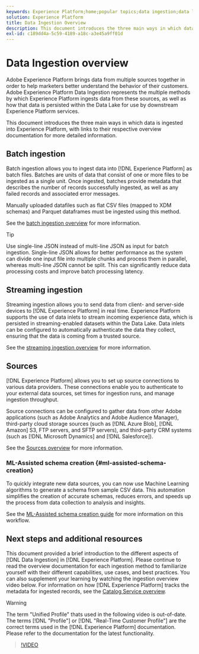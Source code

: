 ```yaml
---
keywords: Experience Platform;home;popular topics;data ingestion;data location;Data Location;Data management;data management;Lineage;lineage;batch;Batch;ingested data
solution: Experience Platform
title: Data Ingestion Overview
description: This document introduces the three main ways in which data is ingested into Platform, with links to their respective overview documentation for more detailed information.
exl-id: c189dd4a-5c59-4189-a18c-a3e45a9ff01d
---
```

# Data Ingestion overview

Adobe Experience Platform brings data from multiple sources together in order to help marketers better understand the behavior of their customers. Adobe Experience Platform Data Ingestion represents the multiple methods by which Experience Platform ingests data from these sources, as well as how that data is persisted within the Data Lake for use by downstream Experience Platform services.

This document introduces the three main ways in which data is ingested into Experience Platform, with links to their respective overview documentation for more detailed information.

## Batch ingestion

Batch ingestion allows you to ingest data into [!DNL Experience Platform] as batch files. Batches are units of data that consist of one or more files to be ingested as a single unit. Once ingested, batches provide metadata that describes the number of records successfully ingested, as well as any failed records and associated error messages.

Manually uploaded datafiles such as flat CSV files (mapped to XDM schemas) and Parquet dataframes must be ingested using this method.

See the [batch ingestion overview](./batch-ingestion/overview.md) for more information.

>[!TIP]
>
>Use single-line JSON instead of multi-line JSON as input for batch ingestion. Single-line JSON allows for better performance as the system can divide one input file into multiple chunks and process them in parallel, whereas multi-line JSON cannot be split. This can significantly reduce data processing costs and improve batch processing latency.

## Streaming ingestion

Streaming ingestion allows you to send data from client- and server-side devices to [!DNL Experience Platform] in real time. Experience Platform supports the use of data inlets to stream incoming experience data, which is persisted in streaming-enabled datasets within the Data Lake. Data inlets can be configured to automatically authenticate the data they collect, ensuring that the data is coming from a trusted source. 

See the [streaming ingestion overview](./streaming-ingestion/overview.md) for more information.

## Sources

[!DNL Experience Platform] allows you to set up source connections to various data providers. These connections enable you to authenticate to your external data sources, set times for ingestion runs, and manage ingestion throughput. 

Source connections can be configured to gather data from other Adobe applications (such as Adobe Analytics and Adobe Audience Manager), third-party cloud storage sources (such as [!DNL Azure Blob], [!DNL Amazon] S3, FTP servers, and SFTP servers), and third-party CRM systems (such as [!DNL Microsoft Dynamics] and [!DNL Salesforce]).

See the [Sources overview](../sources/home.md) for more information.

### ML-Assisted schema creation {#ml-assisted-schema-creation}

To quickly integrate new data sources, you can now use Machine Learning algorithms to generate a schema from sample CSV data. This automation simplifies the creation of accurate schemas, reduces errors, and speeds up the process from data collection to analysis and insights.

See the [ML-Assisted schema creation guide](../xdm/ui/ml-assisted-schema-creation.md) for more information on this workflow.

## Next steps and additional resources

This document provided a brief introduction to the different aspects of [!DNL Data Ingestion] in [!DNL Experience Platform]. Please continue to read the overview documentation for each ingestion method to familiarize yourself with their different capabilities, use cases, and best practices. You can also supplement your learning by watching the ingestion overview video below. For information on how [!DNL Experience Platform] tracks the metadata for ingested records, see the [Catalog Service overview](../catalog/home.md).

>[!WARNING]
>
>The term "Unified Profile" thats used in the following video is out-of-date. The terms [!DNL "Profile"] or [!DNL "Real-Time Customer Profile"] are the correct terms used in the [!DNL Experience Platform] documentation. Please refer to the documentation for the latest functionality.

>[!VIDEO](https://video.tv.adobe.com/v/27106?quality=12&learn=on)
